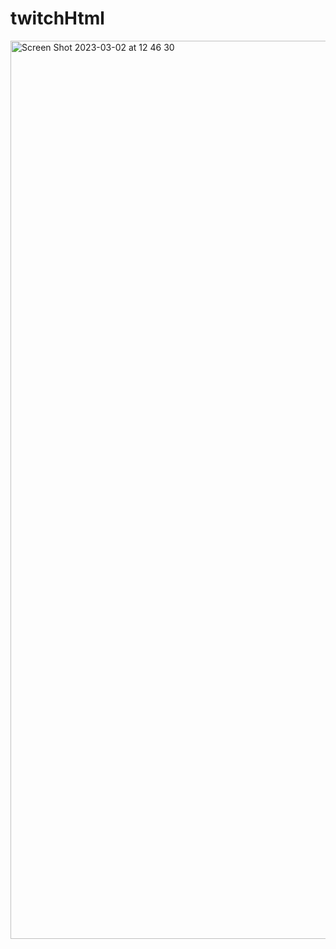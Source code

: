 # twitchHtml
<img width="1437" alt="Screen Shot 2023-03-02 at 12 46 30" src="https://user-images.githubusercontent.com/56168148/222509879-4a65f108-c0de-4aae-9041-f7162d5a7f03.png">
